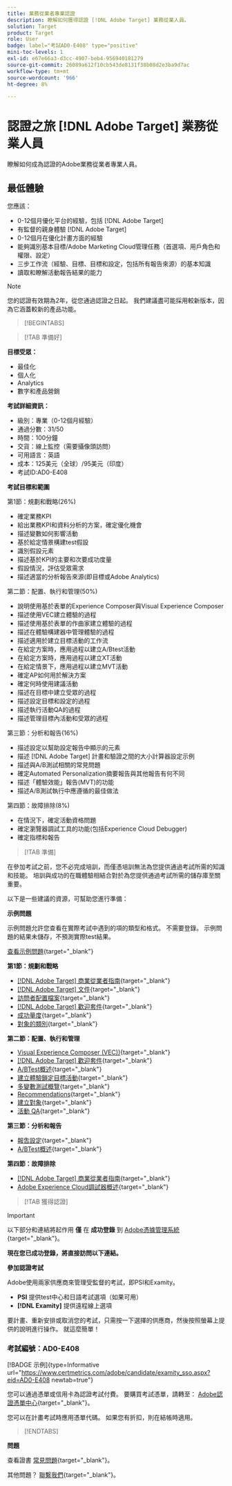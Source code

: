```yaml
---
title: 業務從業者專業認證
description: 瞭解如何獲得認證 [!DNL Adobe Target] 業務從業人員。
solution: Target
product: Target
role: User
badge: label="考試AD0-E408" type="positive"
mini-toc-levels: 1
exl-id: e67e66a3-d3cc-4907-beb4-956940181279
source-git-commit: 26089a612f10cb543de8131f38b08d2e3ba9d7ac
workflow-type: tm+mt
source-wordcount: '966'
ht-degree: 8%

---
```


# 認證之旅 [!DNL Adobe Target] 業務從業人員

瞭解如何成為認證的Adobe業務從業者專業人員。

## 最低體驗

您應該：

* 0-12個月優化平台的經驗，包括 [!DNL Adobe Target]
* 有監督的親身體驗 [!DNL Adobe Target]
* 0-12個月在優化計畫方面的經驗
* 能夠識別基本目標/Adobe Marketing Cloud管理任務（首選項、用戶角色和權限、設定）
* 三步工作流（經驗、目標、目標和設定，包括所有報告來源）的基本知識
* 讀取和瞭解活動報告結果的能力

>[!NOTE]
>
>您的認證有效期為2年，從您通過認證之日起。 我們建議盡可能採用較新版本，因為它涵蓋較新的產品功能。

>[!BEGINTABS]

>[!TAB 準備好]

**目標受眾：**

* 最佳化
* 個人化
* Analytics
* 數字和產品營銷

**考試詳細資訊：**

* 級別：專業（0-12個月經驗）
* 通過分數：31/50
* 時間：100分鐘
* 交貨：線上監控（需要攝像頭訪問）
* 可用語言：英語
* 成本：125美元（全球）/95美元（印度）
* 考試ID:AD0-E408

**考試目標和範圍**

第1節：規劃和戰略(26%)

* 確定業務KPI
* 給出業務KPI和資料分析的方案，確定優化機會
* 描述變數如何影響活動
* 基於給定情景構建test假設
* 識別假設元素
* 描述基於KPI的主要和次要成功度量
* 假設情況，評估受眾需求
* 描述適當的分析報告來源(即目標或Adobe Analytics)

第二節：配置、執行和管理(50%)

* 說明使用基於表單的Experience Composer與Visual Experience Composer
* 描述使用VEC建立體驗的過程
* 描述使用基於表單的作曲家建立體驗的過程
* 描述在體驗構建器中管理體驗的過程
* 描述適用於建立目標活動的工作流
* 在給定方案時，應用過程以建立A/Btest活動
* 在給定方案時，應用過程以建立XT活動
* 在給定情景下，應用過程以建立MVT活動
* 確定AP如何用於解決方案
* 確定何時使用建議活動
* 描述在目標中建立受眾的過程
* 描述設定目標和設定的過程
* 描述執行活動QA的過程
* 描述管理目標內活動和受眾的過程

第三節：分析和報告(16%)

* 描述設定以幫助設定報告中顯示的元素
* 描述 [!DNL Adobe Target] 計畫和驗證之間的大小計算器設定示例
* 描述與A/B測試相關的常見問題
* 確定Automated Personalization摘要報告與其他報告有何不同
* 描述「體驗效能」報告(MVT)的功能
* 描述A/B測試執行中應遵循的最佳做法

第四節：故障排除(8%)

* 在情況下，確定活動資格問題
* 確定瀏覽器調試工具的功能(包括Experience Cloud Debugger)
* 確定指標和報告

>[!TAB 準備]

在參加考試之前，您不必完成培訓，而僅憑培訓無法為您提供通過考試所需的知識和技能。 培訓與成功的在職體驗相結合對於為您提供通過考試所需的儲存庫至關重要。

以下是一些建議的資源，可幫助您進行準備：

**示例問題**

示例問題允許您查看在實際考試中遇到的項的類型和格式。 不需要登錄。 示例問題的結果未儲存，不預測實際test結果。

[查看示例問題](https://scorpion.caveon.com/launchpad/ad0-e408-adobe-target-business-practitioner-professional-copy-5axknr){target="_blank"}

**第1節：規劃和戰略**

* [[!DNL Adobe Target] 商業從業者指南](https://experienceleague.adobe.com/docs/target/using/target-home.html?lang=en){target="_blank"}
* [[!DNL Adobe Target] 文件](https://experienceleague.adobe.com/docs/target.html?lang=en){target="_blank"}
* [訪問者配置檔案](https://experienceleague.adobe.com/docs/target/using/audiences/visitor-profiles/visitor-profile.html?lang=zh-Hant){target="_blank"}
* [[!DNL Adobe Target] 歡迎套件](https://experienceleague.adobe.com/docs/target/using/introduction/welcome/target-welcome-kit.html?lang=en){target="_blank"}
* [成功量度](https://experienceleague.adobe.com/docs/target/using/activities/success-metrics/success-metrics.html?lang=en){target="_blank"}
* [對象的類別](https://experienceleague.adobe.com/docs/target/using/audiences/create-audiences/categories-audiences/target-rules.html?lang=en){target="_blank"}

**第二節：配置、執行和管理**

* [Visual Experience Composer (VEC))](https://experienceleague.adobe.com/docs/target/using/experiences/vec/visual-experience-composer.html?lang=en){target="_blank"}
* [[!DNL Adobe Target] 歡迎套件](https://experienceleague.adobe.com/docs/target/using/introduction/welcome/target-welcome-kit.html?lang=en){target="_blank"}
* [A/BTest概述](https://experienceleague.adobe.com/docs/target/using/activities/abtest/test-ab.html?lang=en){target="_blank"}
* [建立體驗鎖定目標活動](https://experienceleague.adobe.com/docs/target/using/activities/experience-targeting/create-targeting/xt-create.html?lang=en){target="_blank"}
* [多變數測試概覽](https://experienceleague.adobe.com/docs/target/using/activities/multivariate-test/multivariate-testing.html?lang=en){target="_blank"}
* [Recommendations](https://experienceleague.adobe.com/docs/target/using/recommendations/recommendations.html?lang=en){target="_blank"}
* [建立對象](https://experienceleague.adobe.com/docs/target/using/audiences/create-audiences/audiences.html?lang=zh-Hant){target="_blank"}
* [活動 QA](https://experienceleague.adobe.com/docs/target/using/activities/activity-qa/activity-qa.html?lang=en){target="_blank"}

**第三節：分析和報告**

* [報吿設定](https://experienceleague.adobe.com/docs/target/using/reports/settings/report-settings.html?lang=en){target="_blank"}
* [A/BTest概述](https://experienceleague.adobe.com/docs/target/using/activities/abtest/test-ab.html?lang=en){target="_blank"}

**第四節：故障排除**

* [[!DNL Adobe Target] 商業從業者指南](https://experienceleague.adobe.com/docs/target/using/target-home.html?lang=en){target="_blank"}
* [Adobe Experience Cloud調試器概述](https://experienceleague.adobe.com/docs/debugger/using/experience-cloud-debugger.html?lang=zh-Hant){target="_blank"}

>[!TAB 獲得認證]

>[!IMPORTANT]
>
>以下部分和連結將起作用 **僅**  在 **成功登錄** 到 [Adobe憑據管理系統](http://www.certmetrics.com/adobe){target="_blank"}。

**現在您已成功登錄，將直接訪問以下連結。**

**參加認證考試**

Adobe使用兩家供應商來管理受監督的考試，即PSI和Examity。

* **PSI** 提供test中心和日語考試選項（如果可用）
* **[!DNL Examity]** 提供遠程線上選項

要計畫、重新安排或取消您的考試，只需按一下選擇的供應商，然後按照螢幕上提供的說明進行操作。 就這麼簡單！

### 考試編號：AD0-E408

[!BADGE 示例]{type=Informative url="https://www.certmetrics.com/adobe/candidate/examity_sso.aspx?eid=AD0-E408 newtab=true"}

您可以通過憑單或信用卡為認證考試付費。 要購買考試憑單，請轉至： [Adobe認證憑單中心](https://market.xvoucher.com/adobe/global){target="_blank"}。

您可以在計畫考試時應用憑單代碼。 如果您有折扣，則在結帳時適用。

>[!ENDTABS]

**問題**

查看證書 [常見問題](https://experienceleague.adobe.com/docs/certification/certification/faq.html?lang=en){target="_blank"}。

其他問題？ [聯繫我們](mailto:certif@adobe.com){target="_blank"}。
